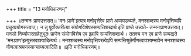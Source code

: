 +++
title = "13 मनोधिकरणम्"

+++
॥तन्मनः प्राणउत्तरात्॥ 'मनः प्राणे'इत्यत्र मनोवृत्तेरेव प्राणे अप्ययउच्यते, मनश्शब्दस्य मनोवृत्तिष्वपि प्रचुरप्रयोगसत्त्वात्। न तु पूर्वोक्तरीत्या संयोगविशेषस्सम्पत्तिशब्दार्थ इति प्राप्ते उच्यते- तन्मनःप्राणउत्तरात्। मनसो निर्व्यापारताहेतुभूतः प्राणेन संयोगविशेष एव इहापि सम्पत्तिशब्दार्थः। ततश्च मन एव प्राणे सम्पद्यते 'मनःप्राण'इत्युत्तरवाक्यादित्यर्थः। मनश्शब्दस्य मनोवृत्तिपरत्वेऽपि सम्पत्तिश्रुतेर्गौणत्वावश्यम्भावेन मनश्शब्दस्य गौणत्वाश्रयणस्यान्याय्यत्वादिति॥ ॥इति मनोधिकरणम्॥
